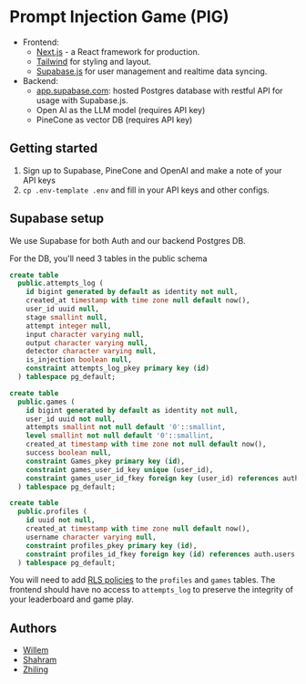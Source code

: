 # Prompt Injection Game (PIG)

- Frontend:
  - [Next.js](https://github.com/vercel/next.js) - a React framework for production.
  - [Tailwind](https://tailwindcss.com/) for styling and layout.
  - [Supabase.js](https://supabase.com/docs/library/getting-started) for user management and realtime data syncing.
- Backend:
  - [app.supabase.com](https://app.supabase.com/): hosted Postgres database with restful API for usage with Supabase.js.
  - Open AI as the LLM model (requires API key)
  - PineCone as vector DB (requires API key)

## Getting started

1. Sign up to Supabase, PineCone and OpenAI and make a note of your API keys
2. `cp .env-template .env` and fill in your API keys and other configs.

## Supabase setup

We use Supabase for both Auth and our backend Postgres DB.

For the DB, you'll need 3 tables in the public schema

```sql
create table
  public.attempts_log (
    id bigint generated by default as identity not null,
    created_at timestamp with time zone null default now(),
    user_id uuid null,
    stage smallint null,
    attempt integer null,
    input character varying null,
    output character varying null,
    detector character varying null,
    is_injection boolean null,
    constraint attempts_log_pkey primary key (id)
  ) tablespace pg_default;

create table
  public.games (
    id bigint generated by default as identity not null,
    user_id uuid not null,
    attempts smallint not null default '0'::smallint,
    level smallint not null default '0'::smallint,
    created_at timestamp with time zone not null default now(),
    success boolean null,
    constraint Games_pkey primary key (id),
    constraint games_user_id_key unique (user_id),
    constraint games_user_id_fkey foreign key (user_id) references auth.users (id) on delete cascade
  ) tablespace pg_default;

create table
  public.profiles (
    id uuid not null,
    created_at timestamp with time zone null default now(),
    username character varying null,
    constraint profiles_pkey primary key (id),
    constraint profiles_id_fkey foreign key (id) references auth.users (id) on delete cascade
  ) tablespace pg_default;
```

You will need to add [RLS policies](https://supabase.com/docs/learn/auth-deep-dive/auth-row-level-security) to the `profiles` and `games` tables. The frontend should have no access to `attempts_log` to preserve the integrity of your leaderboard and game play.

## Authors

- [Willem](https://github.com/woop)
- [Shahram](https://github.com/shrumm)
- [Zhiling](https://github.com/zhilingc)
